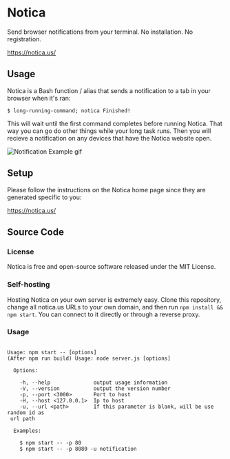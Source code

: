 # Notica
Send browser notifications from your terminal. No installation. No registration.

https://notica.us/

## Usage

Notica is a Bash function / alias that sends a notification to a tab in your browser when it's ran:

```
$ long-running-command; notica Finished!
```

This will wait until the first command completes before running Notica.
That way you can go do other things while your long task runs.
Then you will recieve a notification on any devices that have the Notica website open.

![Notification Example gif](https://i.imgur.com/476ezFy.gif)

## Setup

Please follow the instructions on the Notica home page since they are generated specific to you:

https://notica.us/

## Source Code

### License

Notica is free and open-source software released under the MIT License.

### Self-hosting

Hosting Notica on your own server is extremely easy.
Clone this repository, change all notica.us URLs to your own domain, and then run `npm install && npm start`.
You can connect to it directly or through a reverse proxy.

### Usage

```

Usage: npm start -- [options]
(After npm run build) Usage: node server.js [options]

  Options:

    -h, --help              output usage information
    -V, --version           output the version number
    -p, --port <3000>       Port to host
    -H, --host <127.0.0.1>  Ip to host
    -u, --url <path>        If this parameter is blank, will be use random id as
 url path

  Examples:

    $ npm start -- -p 80
    $ npm start -- -p 8080 -u notification

```
